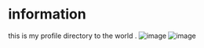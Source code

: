 # information
this is my profile directory to the world .
![image](https://user-images.githubusercontent.com/48353353/158131319-21947180-efc8-41c9-bf28-82e2f02ac5ca.png)
![image](https://user-images.githubusercontent.com/48353353/158131397-cddbc53f-d5c2-4169-abd4-f5400ca470da.png)
